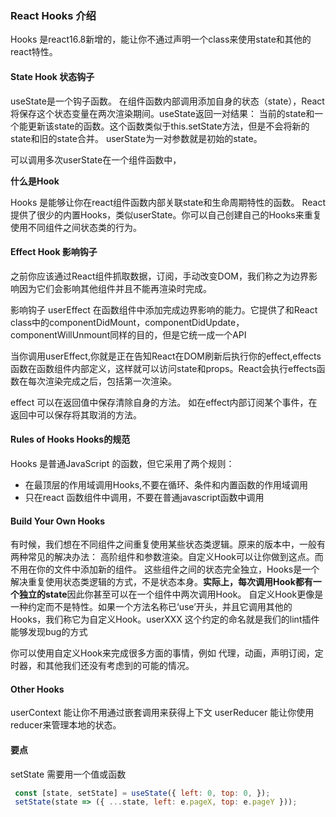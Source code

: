 ### React Hooks 介绍

Hooks 是react16.8新增的，能让你不通过声明一个class来使用state和其他的react特性。

#### State Hook 状态钩子

useState是一个钩子函数。 在组件函数内部调用添加自身的状态（state），React 将保存这个状态变量在两次渲染期间。useState返回一对结果： 当前的state和一个能更新该state的函数。这个函数类似于this.setState方法，但是不会将新的state和旧的state合并。
userState为一对参数就是初始的state。

可以调用多次userState在一个组件函数中，

**什么是Hook**

Hooks 是能够让你在react组件函数内部关联state和生命周期特性的函数。
React 提供了很少的内置Hooks，类似userState。你可以自己创建自己的Hooks来重复使用不同组件之间状态类的行为。

#### Effect Hook 影响钩子

之前你应该通过React组件抓取数据，订阅，手动改变DOM，我们称之为边界影响因为它们会影响其他组件并且不能再渲染时完成。

影响钩子 userEffect 在函数组件中添加完成边界影响的能力。它提供了和React class中的componentDidMount，componentDidUpdate，componentWillUnmount同样的目的，但是它统一成一个API

当你调用userEffect,你就是正在告知React在DOM刷新后执行你的effect,effects函数在函数组件内部定义，这样就可以访问state和props。React会执行effects函数在每次渲染完成之后，包括第一次渲染。

effect 可以在返回值中保存清除自身的方法。 如在effect内部订阅某个事件，在返回中可以保存将其取消的方法。

#### Rules of Hooks  Hooks的规范

Hooks 是普通JavaScript 的函数，但它采用了两个规则：

* 在最顶层的作用域调用Hooks,不要在循环、条件和内置函数的作用域调用
* 只在react 函数组件中调用，不要在普通javascript函数中调用

#### Build Your Own Hooks

有时候，我们想在不同组件之间重复使用某些状态类逻辑。原来的版本中，一般有两种常见的解决办法： 高阶组件和参数渲染。自定义Hook可以让你做到这点。而不用在你的文件中添加新的组件。
这些组件之间的状态完全独立，Hooks是一个解决重复使用状态类逻辑的方式，不是状态本身。**实际上，每次调用Hook都有一个独立的state**因此你甚至可以在一个组件中两次调用Hook。
自定义Hook更像是一种约定而不是特性。如果一个方法名称已‘use’开头，并且它调用其他的Hooks，我们称它为自定义Hook。userXXX 这个约定的命名就是我们的lint插件能够发现bug的方式

你可以使用自定义Hook来完成很多方面的事情，例如 代理，动画，声明订阅，定时器，和其他我们还没有考虑到的可能的情况。

#### Other Hooks

userContext  能让你不用通过嵌套调用来获得上下文
userReducer 能让你使用reducer来管理本地的状态。


#### 要点
setState 需要用一个值或函数
```javascript
 const [state, setState] = useState({ left: 0, top: 0, });
 setState(state => ({ ...state, left: e.pageX, top: e.pageY }));
```




